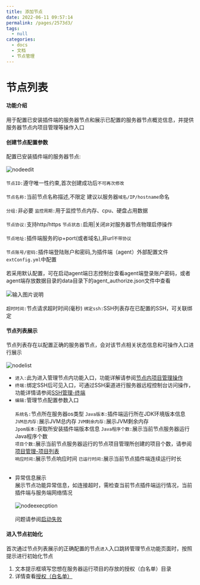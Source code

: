 ```yaml
---
title: 添加节点
date: 2022-06-11 09:57:14
permalink: /pages/2573d3/
tags: 
  - null
categories: 
  - docs
  - 文档
  - 节点管理
---
```

# 节点列表

#### 功能介绍

   用于配置已安装插件端的服务器节点和展示已配置的服务器节点概览信息，并提供服务器节点内项目管理等操作入口

#### 创建节点配置参数
    
   配置已安装插件端的服务器节点:<br><br>
   ![nodeedit](/images/node/server_nodeedit.png)<br><br>
   `节点ID:`遵守唯一性约束,首次创建成功后`不可再次修改`<br><br>
   `节点名称:`当前节点名称描述,不限定 建议以服务器`域名/IP/hostname`命名<br><br>
   `分组:`非必要    `监控周期:`用于监控节点内存、cpu、硬盘占用数据<br><br>
   `节点协议:`支持http/https      `节点状态:`启用|关闭`非`对服务器节点物理启停操作<br><br>
   `节点地址:`插件端服务的ip+port(或者域名),非url`不带协议`<br><br>
   `节点账号/密码:`插件端登陆账户和密码,为插件端（agent）外部配置文件`extConfig.yml`中配置<br><br>
    若采用默认配置，可在启动agent端日志控制台查看agent端登录账户密码，或者agent端存放数据目录的data目录下的agent_authorize.json文件中查看<br><br>
    ![输入图片说明](/images/node/node.png)<br><br>
   `超时时间:`节点请求超时时间(毫秒)     `绑定ssh:`SSH列表存在已配置的SSH，可关联绑定
  
#### 节点列表展示
  
  节点列表存在以配置正确的服务器节点，会对该节点相关状态信息和可操作入口进行展示<br><br>
  ![nodelist](/images/node/server_nodelist.png)
  * `进入:`此为进入管理节点内功能入口，功能详解请参阅[节点内项目管理操作]()
  * `终端:`绑定SSH后可见入口，可通过SSH渠道进行服务器远程控制台访问操作，功能详情请参阅[SSH管理-终端](/节点管理/SSH管理.md)
  * `编辑:`管理节点配置参数入口<br><br>
  `系统名:`节点所在服务器os类型 `Java版本:`插件端运行所在JDK环境版本信息<br>
  `JVM总内存:`展示JVM总内存 `JVM剩余内存:`展示JVM剩余内存<br>
  `Jpom版本:`获取所安装插件端版本信息 `Java程序个数:`展示当前节点服务器运行Java程序个数<br>
  `项目个数:`展示当前节点服务器运行的节点项目管理所创建的项目个数，请参阅[项目管理-项目列表]()<br>
  `响应时间:`展示节点响应时间  `已运行时间:`展示当前节点插件端连续运行时长<br><br>
  + 异常信息展示<br>
  展示节点功能异常信息，如连接超时，需检查当前节点插件端运行情况，当前插件端与服务端网络情况<br><br>
  ![nodeexecption](/images/node/server_nodeexecpetion.png)<br><br>
  问题请参阅[启动失败](/安装使用/启动失败.md)
  
        
#### 进入节点初始化
首次通过节点列表展示的正确配置的节点`进入`入口跳转管理节点功能页面时，按照提示进行初始化节点<br>
1. 文本提示框填写您想在服务器运行项目的存放的授权（白名单）目录
2. 详情查看[授权（白名单）](/节点功能/系统管理/授权（白名单）目录.md)